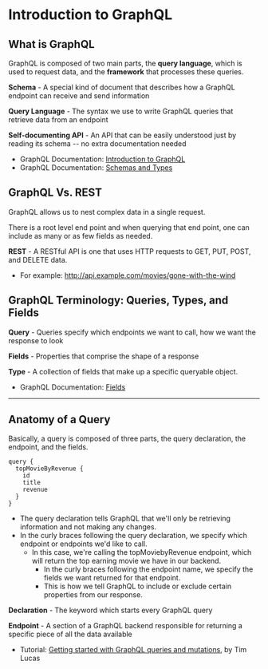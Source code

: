 # Introduction to GraphQL

## What is GraphQL

GraphQL is composed of two main parts, the **query language**, which is used to request data, and the **framework** that processes these queries.

**Schema** - A special kind of document that describes how a GraphQL endpoint can receive and send information

**Query Language** - The syntax we use to write GraphQL queries that retrieve data from an endpoint

**Self-documenting API** - An API that can be easily understood just by reading its schema -- no extra documentation needed

- GraphQL Documentation: [Introduction to GraphQL](http://graphql.org/learn/)
- GraphQL Documentation: [Schemas and Types](http://graphql.org/learn/schema/#object-types-and-fields)

## GraphQL Vs. REST

GraphQL allows us to nest complex data in a single request.

There is a root level end point and when querying that end point, one can include as many or as few fields as needed.

**REST** - A RESTful API is one that uses HTTP requests to GET, PUT, POST, and DELETE data.

- For example: http://api.example.com/movies/gone-with-the-wind

## GraphQL Terminology: Queries, Types, and Fields

**Query** - Queries specify which endpoints we want to call, how we want the response to look

**Fields** - Properties that comprise the shape of a response

**Type** - A collection of fields that make up a specific queryable object.

- GraphQL Documentation: [Fields](http://graphql.org/learn/queries/#fields)

---

## Anatomy of a Query

Basically, a query is composed of three parts, the query declaration, the endpoint, and the fields.

```
query {
  topMovieByRevenue {
    id
    title
    revenue
  }
}
```

- The query declaration tells GraphQL that we'll only be retrieving information and not making any changes.
- In the curly braces following the query declaration, we specify which endpoint or endpoints we'd like to call.
  - In this case, we're calling the topMoviebyRevenue endpoint, which will return the top earning movie we have in our backend.
    - In the curly braces following the endpoint name, we specify the fields we want returned for that endpoint.
    - This is how we tell GraphQL to include or exclude certain properties from our response.

**Declaration** - The keyword which starts every GraphQL query

**Endpoint** - A section of a GraphQL backend responsible for returning a specific piece of all the data available

- Tutorial: [Getting started with GraphQL queries and mutations](https://building.buildkite.com/tutorial-getting-started-with-graphql-queries-and-mutations-11211dfe5d64), by Tim Lucas

